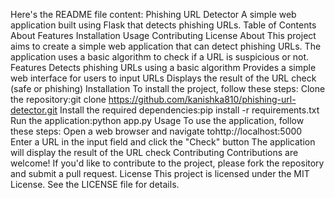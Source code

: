Here's the README file content:
Phishing URL Detector
A simple web application built using Flask that detects phishing URLs.
Table of Contents
About
Features
Installation
Usage
Contributing
License
About
This project aims to create a simple web application that can detect phishing URLs. The application uses a basic algorithm to check if a URL is suspicious or not.
Features
Detects phishing URLs using a basic algorithm
Provides a simple web interface for users to input URLs
Displays the result of the URL check (safe or phishing)
Installation
To install the project, follow these steps:
Clone the repository:git clone https://github.com/kanishka810/phishing-url-detector.git
Install the required dependencies:pip install -r requirements.txt
Run the application:python app.py
Usage
To use the application, follow these steps:
Open a web browser and navigate tohttp://localhost:5000
Enter a URL in the input field and click the "Check" button
The application will display the result of the URL check
Contributing
Contributions are welcome! If you'd like to contribute to the project, please fork the repository and submit a pull request.
License
This project is licensed under the MIT License. See the LICENSE file for details.
